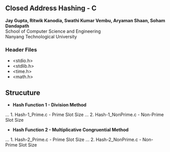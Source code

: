 ## Closed Address Hashing - C

**Jay Gupta, Ritwik Kanodia, Swathi Kumar Vembu, Aryaman Shaan, Soham Dandapath** \
School of Computer Science and Engineering \
Nanyang Technological University

### Header Files

* <stdio.h>
* <stdlib.h>
* <time.h>
* <math.h>

## Strucuture

* **Hash Function 1 - Division Method**

... 1. Hash-1_Prime.c - Prime Slot Size
... 2. Hash-1_NonPrime.c - Non-Prime Slot Size


* **Hash Function 2 - Multiplicative Congruential Method**

... 1. Hash-2_Prime.c - Prime Slot Size
... 2. Hash-2_NonPrime.c - Non-Prime Slot Size
